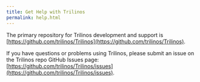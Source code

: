 ```yaml
---
title: Get Help with Trilinos
permalink: help.html
---
```


The primary repository for Trilinos development and support is [https://github.com/trilinos/Trilinos](https://github.com/trilinos/Trilinos).  

If you have questions or problems using Trilinos, please submit an issue on the Trilinos repo GitHub Issues page: [https://github.com/trilinos/Trilinos/issues](https://github.com/trilinos/Trilinos/issues).

